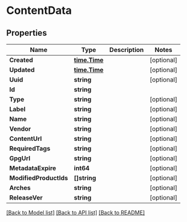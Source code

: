 # ContentData

## Properties
Name | Type | Description | Notes
------------ | ------------- | ------------- | -------------
**Created** | [**time.Time**](time.Time.md) |  | [optional] 
**Updated** | [**time.Time**](time.Time.md) |  | [optional] 
**Uuid** | **string** |  | [optional] 
**Id** | **string** |  | 
**Type** | **string** |  | [optional] 
**Label** | **string** |  | [optional] 
**Name** | **string** |  | [optional] 
**Vendor** | **string** |  | [optional] 
**ContentUrl** | **string** |  | [optional] 
**RequiredTags** | **string** |  | [optional] 
**GpgUrl** | **string** |  | [optional] 
**MetadataExpire** | **int64** |  | [optional] 
**ModifiedProductIds** | **[]string** |  | [optional] 
**Arches** | **string** |  | [optional] 
**ReleaseVer** | **string** |  | [optional] 

[[Back to Model list]](../README.md#documentation-for-models) [[Back to API list]](../README.md#documentation-for-api-endpoints) [[Back to README]](../README.md)


